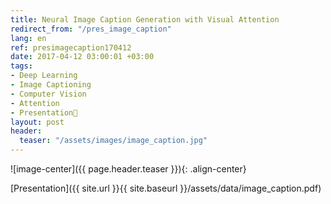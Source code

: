 ```yaml
---
title: Neural Image Caption Generation with Visual Attention
redirect_from: "/pres_image_caption"
lang: en
ref: presimagecaption170412
date: 2017-04-12 03:00:01 +03:00
tags:
- Deep Learning
- Image Captioning
- Computer Vision
- Attention
- Presentation🎯
layout: post
header:
  teaser: "/assets/images/image_caption.jpg"
---
```


![image-center]({{ page.header.teaser }}){: .align-center}

[Presentation]({{ site.url }}{{ site.baseurl }}/assets/data/image_caption.pdf)
